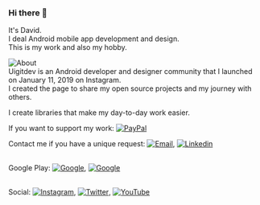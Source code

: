 ### Hi there 👋

It's David.</br>
I deal Android mobile app development and design.</br>
This is my work and also my hobby.</br>

![About](https://img.shields.io/badge/About-uigitdev-grightgreen?labelColor=black)</br>
Uigitdev is an Android developer and designer community that I launched on January 11, 2019 on Instagram.</br>
I created the page to share my open source projects and my journey with others.

I create libraries that make my day-to-day work easier.

If you want to support my work: [![PayPal](https://img.shields.io/badge/PayPal-Donate%20my%20work-brightgreen?logo=PayPal&logoColor=brightgreen&labelColor=black)](https://www.paypal.com/donate?hosted_button_id=2JMUZJKJ5TNT4)

Contact me if you have a unique request: [![Email](https://img.shields.io/badge/Email-hello@uigitdev.com-blue?labelColor=black)](mailto:hello@uigitdev.com), [![Linkedin](https://img.shields.io/badge/Linkedin-David%20Toth-blue?logo=Linkedin&logoColor=blue&labelColor=black)](https://www.linkedin.com/in/uigitdev/)


<br/>Google Play: [![Google](https://img.shields.io/badge/Android-My%20Wallet-grightgreen?logo=Android&logoColor=brightgreen&labelColor=black)](https://play.google.com/store/apps/details?id=com.uigitdev.android.mywallet), [![Google](https://img.shields.io/badge/Android-Daily%20Dictionary-grightgreen?logo=Android&logoColor=brightgreen&labelColor=black)](https://play.google.com/store/apps/details?id=com.uigitdev.recwee)


</br>Social: [![Instagram](https://img.shields.io/badge/Instagram-Developer%20journey-blueviolet?logo=Instagram&logoColor=blueviolet&labelColor=black)](https://www.instagram.com/uigitdev/), [![Twitter](https://img.shields.io/badge/Twitter-Let%27s%20tweet%20each%20other-blue?logo=Twitter&logoColor=blue&labelColor=black)](https://twitter.com/uigitdev), [![YouTube](https://img.shields.io/badge/YouTube-Watch%20my%20videos-red?logo=YouTube&logoColor=red&labelColor=black)](https://www.youtube.com/channel/UCJs4WLc8_jk5DhIwMAwoVuw)
